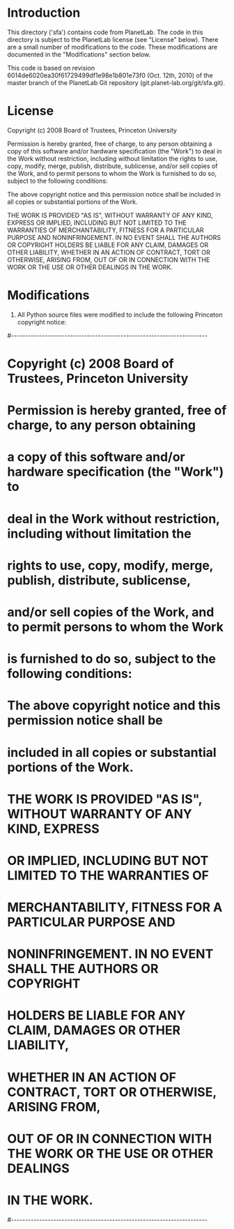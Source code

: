 
Introduction
============

This directory ('sfa') contains code from PlanetLab. The code in this
directory is subject to the PlanetLab license (see "License"
below). There are a small number of modifications to the code. These
modifications are documented in the "Modifications" section below.

This code is based on revision 6014de6020ea30f61729499df1e98e1b801e73f0 
(Oct. 12th, 2010) of the master branch of the PlanetLab Git repository
(git.planet-lab.org/git/sfa.git).


License
=======

Copyright (c) 2008 Board of Trustees, Princeton University

Permission is hereby granted, free of charge, to any person obtaining
a copy of this software and/or hardware specification (the "Work") to
deal in the Work without restriction, including without limitation the
rights to use, copy, modify, merge, publish, distribute, sublicense,
and/or sell copies of the Work, and to permit persons to whom the Work
is furnished to do so, subject to the following conditions:

The above copyright notice and this permission notice shall be
included in all copies or substantial portions of the Work.

THE WORK IS PROVIDED "AS IS", WITHOUT WARRANTY OF ANY KIND, EXPRESS 
OR IMPLIED, INCLUDING BUT NOT LIMITED TO THE WARRANTIES OF 
MERCHANTABILITY, FITNESS FOR A PARTICULAR PURPOSE AND 
NONINFRINGEMENT. IN NO EVENT SHALL THE AUTHORS OR COPYRIGHT 
HOLDERS BE LIABLE FOR ANY CLAIM, DAMAGES OR OTHER LIABILITY, 
WHETHER IN AN ACTION OF CONTRACT, TORT OR OTHERWISE, ARISING FROM, 
OUT OF OR IN CONNECTION WITH THE WORK OR THE USE OR OTHER DEALINGS 
IN THE WORK.


Modifications
=============

1. All Python source files were modified to include the following
Princeton copyright notice:

#----------------------------------------------------------------------
# Copyright (c) 2008 Board of Trustees, Princeton University
#
# Permission is hereby granted, free of charge, to any person obtaining
# a copy of this software and/or hardware specification (the "Work") to
# deal in the Work without restriction, including without limitation the
# rights to use, copy, modify, merge, publish, distribute, sublicense,
# and/or sell copies of the Work, and to permit persons to whom the Work
# is furnished to do so, subject to the following conditions:
#
# The above copyright notice and this permission notice shall be
# included in all copies or substantial portions of the Work.
#
# THE WORK IS PROVIDED "AS IS", WITHOUT WARRANTY OF ANY KIND, EXPRESS 
# OR IMPLIED, INCLUDING BUT NOT LIMITED TO THE WARRANTIES OF 
# MERCHANTABILITY, FITNESS FOR A PARTICULAR PURPOSE AND 
# NONINFRINGEMENT. IN NO EVENT SHALL THE AUTHORS OR COPYRIGHT 
# HOLDERS BE LIABLE FOR ANY CLAIM, DAMAGES OR OTHER LIABILITY, 
# WHETHER IN AN ACTION OF CONTRACT, TORT OR OTHERWISE, ARISING FROM, 
# OUT OF OR IN CONNECTION WITH THE WORK OR THE USE OR OTHER DEALINGS 
# IN THE WORK.
#----------------------------------------------------------------------
